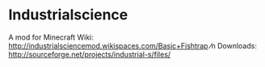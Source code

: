Industrialscience
=================

A mod for Minecraft
Wiki: http://industrialsciencemod.wikispaces.com/Basic+Fishtrap ⁄n
Downloads: http://sourceforge.net/projects/industrial-s/files/
